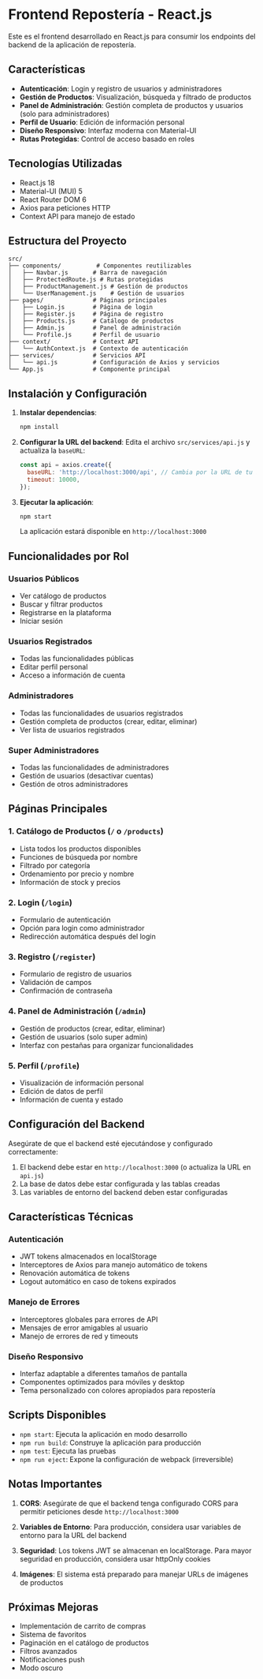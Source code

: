 # Frontend Repostería - React.js

Este es el frontend desarrollado en React.js para consumir los endpoints del backend de la aplicación de repostería.

## Características

- **Autenticación**: Login y registro de usuarios y administradores
- **Gestión de Productos**: Visualización, búsqueda y filtrado de productos
- **Panel de Administración**: Gestión completa de productos y usuarios (solo para administradores)
- **Perfil de Usuario**: Edición de información personal
- **Diseño Responsivo**: Interfaz moderna con Material-UI
- **Rutas Protegidas**: Control de acceso basado en roles

## Tecnologías Utilizadas

- React.js 18
- Material-UI (MUI) 5
- React Router DOM 6
- Axios para peticiones HTTP
- Context API para manejo de estado

## Estructura del Proyecto

```
src/
├── components/          # Componentes reutilizables
│   ├── Navbar.js       # Barra de navegación
│   ├── ProtectedRoute.js # Rutas protegidas
│   ├── ProductManagement.js # Gestión de productos
│   └── UserManagement.js    # Gestión de usuarios
├── pages/              # Páginas principales
│   ├── Login.js        # Página de login
│   ├── Register.js     # Página de registro
│   ├── Products.js     # Catálogo de productos
│   ├── Admin.js        # Panel de administración
│   └── Profile.js      # Perfil de usuario
├── context/            # Context API
│   └── AuthContext.js  # Contexto de autenticación
├── services/           # Servicios API
│   └── api.js          # Configuración de Axios y servicios
└── App.js              # Componente principal
```

## Instalación y Configuración

1. **Instalar dependencias**:
   ```bash
   npm install
   ```

2. **Configurar la URL del backend**:
   Edita el archivo `src/services/api.js` y actualiza la `baseURL`:
   ```javascript
   const api = axios.create({
     baseURL: 'http://localhost:3000/api', // Cambia por la URL de tu backend
     timeout: 10000,
   });
   ```

3. **Ejecutar la aplicación**:
   ```bash
   npm start
   ```

   La aplicación estará disponible en `http://localhost:3000`

## Funcionalidades por Rol

### Usuarios Públicos
- Ver catálogo de productos
- Buscar y filtrar productos
- Registrarse en la plataforma
- Iniciar sesión

### Usuarios Registrados
- Todas las funcionalidades públicas
- Editar perfil personal
- Acceso a información de cuenta

### Administradores
- Todas las funcionalidades de usuarios registrados
- Gestión completa de productos (crear, editar, eliminar)
- Ver lista de usuarios registrados

### Super Administradores
- Todas las funcionalidades de administradores
- Gestión de usuarios (desactivar cuentas)
- Gestión de otros administradores

## Páginas Principales

### 1. Catálogo de Productos (`/` o `/products`)
- Lista todos los productos disponibles
- Funciones de búsqueda por nombre
- Filtrado por categoría
- Ordenamiento por precio y nombre
- Información de stock y precios

### 2. Login (`/login`)
- Formulario de autenticación
- Opción para login como administrador
- Redirección automática después del login

### 3. Registro (`/register`)
- Formulario de registro de usuarios
- Validación de campos
- Confirmación de contraseña

### 4. Panel de Administración (`/admin`)
- Gestión de productos (crear, editar, eliminar)
- Gestión de usuarios (solo super admin)
- Interfaz con pestañas para organizar funcionalidades

### 5. Perfil (`/profile`)
- Visualización de información personal
- Edición de datos de perfil
- Información de cuenta y estado

## Configuración del Backend

Asegúrate de que el backend esté ejecutándose y configurado correctamente:

1. El backend debe estar en `http://localhost:3000` (o actualiza la URL en `api.js`)
2. La base de datos debe estar configurada y las tablas creadas
3. Las variables de entorno del backend deben estar configuradas

## Características Técnicas

### Autenticación
- JWT tokens almacenados en localStorage
- Interceptores de Axios para manejo automático de tokens
- Renovación automática de tokens
- Logout automático en caso de tokens expirados

### Manejo de Errores
- Interceptores globales para errores de API
- Mensajes de error amigables al usuario
- Manejo de errores de red y timeouts

### Diseño Responsivo
- Interfaz adaptable a diferentes tamaños de pantalla
- Componentes optimizados para móviles y desktop
- Tema personalizado con colores apropiados para repostería

## Scripts Disponibles

- `npm start`: Ejecuta la aplicación en modo desarrollo
- `npm run build`: Construye la aplicación para producción
- `npm test`: Ejecuta las pruebas
- `npm run eject`: Expone la configuración de webpack (irreversible)

## Notas Importantes

1. **CORS**: Asegúrate de que el backend tenga configurado CORS para permitir peticiones desde `http://localhost:3000`

2. **Variables de Entorno**: Para producción, considera usar variables de entorno para la URL del backend

3. **Seguridad**: Los tokens JWT se almacenan en localStorage. Para mayor seguridad en producción, considera usar httpOnly cookies

4. **Imágenes**: El sistema está preparado para manejar URLs de imágenes de productos

## Próximas Mejoras

- Implementación de carrito de compras
- Sistema de favoritos
- Paginación en el catálogo de productos
- Filtros avanzados
- Notificaciones push
- Modo oscuro
